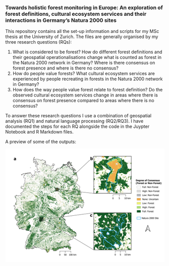### Towards holistic forest monitoring in Europe: An exploration of forest definitions, cultural ecosystem services and their interactions in Germany’s Natura 2000 sites

This repository contains all the set-up information and scripts for my MSc thesis at the University of Zurich. The files are generally organised by my three research questions (RQs):

1)	What is considered to be forest? How do different forest definitions and their geospatial operationalisations change what is counted as forest in the Natura 2000 network in Germany? Where is there consensus on forest presence and where is there no consensus?
2)	How do people value forests? What cultural ecosystem services are experienced by people recreating in forests in the Natura 2000 network in Germany?
3)	How does the way people value forest relate to forest definition? Do the observed cultural ecosystem services change in areas where there is consensus on forest presence compared to areas where there is no consensus?

To answer these research questions I use a combination of geospatial analysis (RQ1) and natural language processing (RQ2/RQ3). I have documented the steps for each RQ alongside the code in the Juypter Notebook and R Markdown files. 

A preview of some of the outputs:

![forest consensus map](https://github.com/n-mo92/nm_forest_thesis/blob/a139ba8e46275469204dc6bf6517d6782d42c755/other/figure_selection/rq1_consenus_summary_3_map.png)



